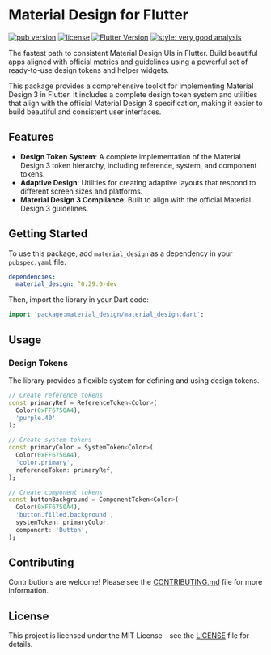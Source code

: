 # Material Design for Flutter

[![pub version](https://img.shields.io/pub/v/material_design.svg)](https://pub.dev/packages/material_design)
[![license](https://img.shields.io/badge/license-BSD-blue.svg)](/LICENSE)
[![Flutter Version](https://img.shields.io/badge/flutter-%3E%3D3.0.0-blue)](https://flutter.dev)
[![style: very good analysis][very_good_analysis_badge]][very_good_analysis_link]

The fastest path to consistent Material Design UIs in Flutter. Build beautiful apps aligned with official metrics and guidelines using a powerful set of ready-to-use design tokens and helper widgets.

This package provides a comprehensive toolkit for implementing Material Design 3 in Flutter. It includes a complete design token system and utilities that align with the official Material Design 3 specification, making it easier to build beautiful and consistent user interfaces.

## Features

- **Design Token System**: A complete implementation of the Material Design 3 token hierarchy, including reference, system, and component tokens.
- **Adaptive Design**: Utilities for creating adaptive layouts that respond to different screen sizes and platforms.
- **Material Design 3 Compliance**: Built to align with the official Material Design 3 guidelines.

## Getting Started

To use this package, add `material_design` as a dependency in your `pubspec.yaml` file.

```yaml
dependencies:
  material_design: ^0.29.0-dev
```

Then, import the library in your Dart code:

```dart
import 'package:material_design/material_design.dart';
```

## Usage

### Design Tokens

The library provides a flexible system for defining and using design tokens.

```dart
// Create reference tokens
const primaryRef = ReferenceToken<Color>(
  Color(0xFF6750A4),
  'purple.40'
);

// Create system tokens
const primaryColor = SystemToken<Color>(
  Color(0xFF6750A4),
  'color.primary',
  referenceToken: primaryRef,
);

// Create component tokens
const buttonBackground = ComponentToken<Color>(
  Color(0xFF6750A4),
  'button.filled.background',
  systemToken: primaryColor,
  component: 'Button',
);
```

## Contributing

Contributions are welcome! Please see the [CONTRIBUTING.md](CONTRIBUTING.md) file for more information.

## License

This project is licensed under the MIT License - see the [LICENSE](LICENSE) file for details.

[license_badge]: https://img.shields.io/badge/license-MIT-blue.svg
[license_link]: https://opensource.org/licenses/MIT
[very_good_analysis_badge]: https://img.shields.io/badge/style-very_good_analysis-B22C89.svg
[very_good_analysis_link]: https://pub.dev/packages/very_good_analysis

